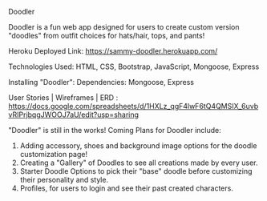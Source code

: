 Doodler

Doodler is a fun web app designed for users to create custom version "doodles" from outfit choices for hats/hair, tops, and pants! 

Heroku Deployed Link: https://sammy-doodler.herokuapp.com/

Technologies Used:
HTML, CSS, Bootstrap, JavaScript, Mongoose, Express

Installing "Doodler":
Dependencies: Mongoose, Express

User Stories | Wireframes | ERD : https://docs.google.com/spreadsheets/d/1HXLz_qgF4lwF6tQ4QMSIX_6uvbvRIPrjbqgJWOOJ7aU/edit?usp=sharing

"Doodler" is still in the works! 
Coming Plans for Doodler include:
1. Adding accessory, shoes and background image options for the doodle customization page!
2. Creating a "Gallery" of Doodles to see all creations made by every user.
3. Starter Doodle Options to pick their "base" doodle before customizing their personality and style. 
4. Profiles, for users to login and see their past created characters. 


